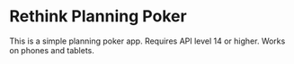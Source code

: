 # Rethink Planning Poker

This is a simple planning poker app. Requires API level 14 or higher. Works on phones and tablets.
